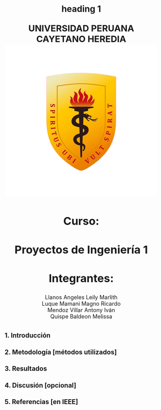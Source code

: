 <center> <h1>heading 1</h1> </center>

<p align="center" style="font-size: 29px;">
    <strong>UNIVERSIDAD PERUANA CAYETANO HEREDIA</strong>
    <img src="escudo.png" alt="Descripción de la imagen">
</p>

<div style="text-align: center;">
    <h2 style="font-size: 36px; font-weight: bold;">Curso:</h2>
    <h2 style="font-size: 36px;">Proyectos de Ingeniería 1</h2>
    <h2 style="font-size: 36px; font-weight: bold;">Integrantes:</h2>
    <p style="font-size: 18px; margin-top: 10px;">
        Llanos Angeles Leily Marlith<br>
        Luque Mamani Magno Ricardo<br>
        Mendoz Villar Antony Iván<br>
        Quispe Baldeon Melissa<br>
    </p>
</div>


#
#


## **1. Introducción**

## **2. Metodología [métodos utilizados]**

## **3. Resultados**

## **4. Discusión [opcional]**

## **5. Referencias [en IEEE]**

